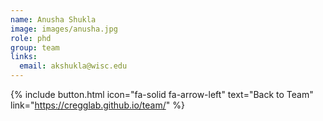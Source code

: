 ```yaml
---
name: Anusha Shukla
image: images/anusha.jpg
role: phd
group: team
links:
  email: akshukla@wisc.edu
---
```


{% include button.html icon="fa-solid fa-arrow-left" text="Back to Team" link="https://cregglab.github.io/team/" %}
